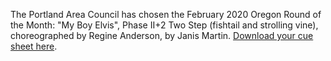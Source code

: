 The Portland Area Council has chosen the February 2020 Oregon Round of the Month:  "My Boy Elvis", Phase II+2 Two Step (fishtail and strolling vine), choreographed by Regine Anderson, by Janis Martin.
[Download your cue sheet here](https://ofn.club/content/2020-02/My%20Boy%20Elvis,%20Anderson,%20Regine_Two%20%20Step_2%202.pdf).